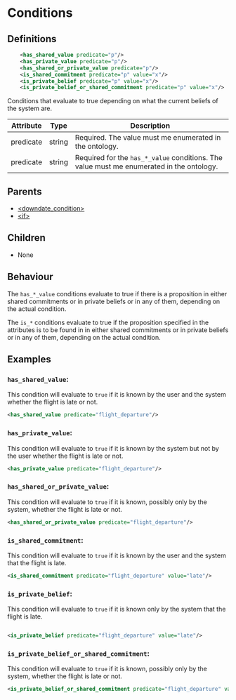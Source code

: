# Conditions
## Definitions
```xml
    <has_shared_value predicate="p"/>
    <has_private_value predicate="p"/>
    <has_shared_or_private_value predicate="p"/>
    <is_shared_commitment predicate="p" value="x"/>
    <is_private_belief predicate="p" value="x"/>
    <is_private_belief_or_shared_commitment predicate="p" value="x"/>
```

Conditions that evaluate to true depending on what the current beliefs of the system are.

Attribute | Type | Description |
--- | --- | --- |
predicate | string | Required. The value must me enumerated in the ontology.
predicate | string | Required for the `has_*_value` conditions. The value must me enumerated in the ontology.

## Parents
- [<downdate\_condition\>](/dialog-domain-description-definition/domain/children/downdate_condition)
- [<if\>](/dialog-domain-description-definition/domain/children/if)

## Children
- None

## Behaviour
The `has_*_value` conditions evaluate to true if there is a
proposition in either shared commitments or in private beliefs or in
any of them, depending on the actual condition.

The `is_*` conditions evaluate to true if the proposition specified in
the attributes is to be found in in either shared commitments or in
private beliefs or in any of them, depending on the actual condition.

## Examples

### `has_shared_value`:

This condition will evaluate to `true` if it is known by the user and
the system whether the flight is late or not.

```xml
<has_shared_value predicate="flight_departure"/>
```

### `has_private_value`:

This condition will evaluate to `true` if it is known by the system
but not by the user whether the flight is late or not.

```xml
<has_private_value predicate="flight_departure"/>
```

### `has_shared_or_private_value`:

This condition will evaluate to `true` if it is known, possibly only
by the system, whether the flight is late or not.

```xml
<has_shared_or_private_value predicate="flight_departure"/>
```

### `is_shared_commitment`:

This condition will evaluate to `true` if it is known by the user and
the system that the flight is late.

```xml
<is_shared_commitment predicate="flight_departure" value="late"/>
```

### `is_private_belief`:
This condition will evaluate to `true` if it is known only by the
system that the flight is late.

```xml

<is_private_belief predicate="flight_departure" value="late"/>
```

### `is_private_belief_or_shared_commitment`:

This condition will evaluate to `true` if it is known, possibly only
by the system, whether the flight is late or not.

```xml
<is_private_belief_or_shared_commitment predicate="flight_departure" value="late"/>
```
